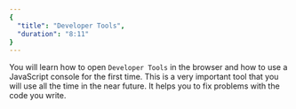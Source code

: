 ```yaml
---
{
  "title": "Developer Tools",
  "duration": "8:11"
}
---
```


You will learn how to open `Developer Tools` in the browser and how to use a JavaScript console for the first time. This is a very important tool that you will use all the time in the near future. It helps you to fix problems with the code you write.
